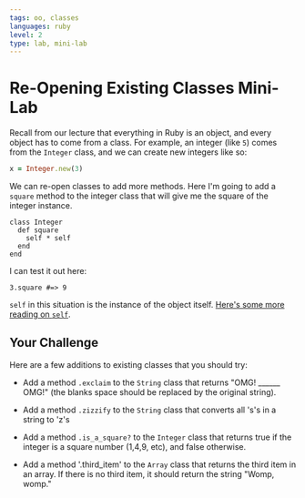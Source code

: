 ```yaml
---
tags: oo, classes
languages: ruby
level: 2
type: lab, mini-lab
---
```


# Re-Opening Existing Classes Mini-Lab

Recall from our lecture that everything in Ruby is an object, and every object has to come from a class. For example, an integer (like `5`) comes from the `Integer` class, and we can create new integers like so:
```RUBY
x = Integer.new(3)
```

We can re-open classes to add more methods. Here I'm going to add a `square` method to the integer class that will give me the square of the integer instance.

```
class Integer
  def square
    self * self
  end
end
```
I can test it out here:
```
3.square #=> 9
```

`self` in this situation is the instance of the object itself. [Here's some more reading on `self`](http://www.jimmycuadra.com/posts/self-in-ruby).

## Your Challenge

Here are a few additions to existing classes that you should try:

+ Add a method `.exclaim` to the `String` class that returns "OMG! ______ OMG!" (the blanks space should be replaced by the original string).

+ Add a method `.zizzify` to the `String` class that converts all 's's in a string to 'z's

+ Add a method `.is_a_square?` to the `Integer` class that returns true if the integer is a square number (1,4,9, etc), and false otherwise.

+ Add a method '.third_item' to the `Array` class that returns the third item in an array. If there is no third item, it should return the string "Womp, womp."
